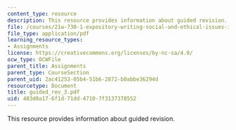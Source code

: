 ```yaml
---
content_type: resource
description: This resource provides information about guided revision.
file: /courses/21w-730-1-expository-writing-social-and-ethical-issues-in-print-photography-and-film-fall-2005/483d0a176f1d71dd47107f3137378552_guided_rev_3.pdf
file_type: application/pdf
learning_resource_types:
- Assignments
license: https://creativecommons.org/licenses/by-nc-sa/4.0/
ocw_type: OCWFile
parent_title: Assignments
parent_type: CourseSection
parent_uid: 2ac41253-05b4-51b6-2872-b0abbe36294d
resourcetype: Document
title: guided_rev_3.pdf
uid: 483d0a17-6f1d-71dd-4710-7f3137378552
---
```

This resource provides information about guided revision.